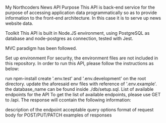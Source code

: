 My Northcoders News API
Purpose
This API is back-end service for the purpose of accessing application data programmatically so as to provide information to the front-end architecture. In this case it is to serve up news website data.

Toolkit
This API is built in Node.JS environment, using PostgreSQL as database and node-postgres as connection, tested with Jest.

MVC paradigm has been followed.

Set up environment
For security, the environment files are not included in this repository. In order to run this API, please follow the instructions as below:

run npm-install
create '.env.test' and '.env.development' on the root directory.
update the aforesaid env files with reference of '.env.example'.
the database_name can be found inside ./db/setup.sql.
List of available endpoints for the API
To get the list of available endpoints, please use GET to /api. The response will ccontain the following information:

description of the endpoint
acceptable query options
format of request body for POST/PUT/PATCH
examples of responses
